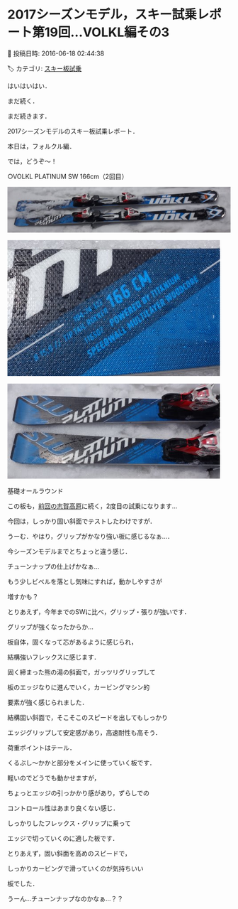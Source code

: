 # 2017シーズンモデル，スキー試乗レポート第19回…VOLKL編その3

📅 投稿日時: 2016-06-18 02:44:38

🏷️ カテゴリ: [スキー板試乗](c0bd8048615710cee890e403a36cc9a2b.md)

はいはいはい．


まだ続く．


まだ続きます．


2017シーズンモデルのスキー板試乗レポート．





本日は，フォルクル編．





では，どうぞ～！[]()





○VOLKL PLATINUM SW 166cm（2回目）







![2c6ff426bee972c1d8a02348e112a142.jpg](images/2c6ff426bee972c1d8a02348e112a142.jpg)









![1b64f9603b3fc155072c81b20900a727.jpg](images/1b64f9603b3fc155072c81b20900a727.jpg)









![211004118fbc054329cb8e1818f1347d.jpg](images/211004118fbc054329cb8e1818f1347d.jpg)







基礎オールラウンド





この板も，[前回の志賀高原](e66cfc2f781e8163bb427bbe1dfc8faae.md)に続く，2度目の試乗になります…





今回は，しっかり固い斜面でテストしたわけですが．


うーむ．やはり，グリップがかなり強い板に感じるなぁ…．


今シーズンモデルまでとちょっと違う感じ．


チューンナップの仕上げかなぁ…


もう少しビベルを落とし気味にすれば，動かしやすさが


増すかも？





とりあえず，今年までのSWに比べ，グリップ・張りが強いです．


グリップが強くなったからか…


板自体，固くなって芯があるように感じられ，


結構強いフレックスに感じます．


固く締まった熊の湯の斜面で，ガッツリグリップして


板のエッジなりに進んでいく，カービングマシン的


要素が強く感じられました．


結構固い斜面で，そこそこのスピードを出してもしっかり


エッジグリップして安定感があり，高速耐性も高そう．





荷重ポイントはテール．


くるぶし～かかと部分をメインに使っていく板です．





軽いのでどうでも動かせますが，


ちょっとエッジの引っかかり感があり，ずらしでの


コントロール性はあまり良くない感じ．


しっかりしたフレックス・グリップに乗って


エッジで切っていくのに適した板です．





とりあえず，固い斜面を高めのスピードで，


しっかりカービングで滑っていくのが気持ちいい


板でした．





うーん…チューンナップなのかなぁ…？？
